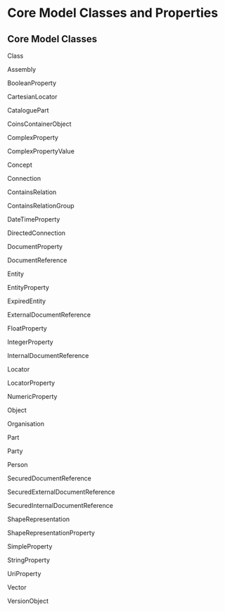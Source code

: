 # Core Model Classes and Properties



## Core Model Classes

Class

Assembly

BooleanProperty

CartesianLocator

CataloguePart

CoinsContainerObject

ComplexProperty

ComplexPropertyValue

Concept

Connection

ContainsRelation

ContainsRelationGroup

DateTimeProperty

DirectedConnection

DocumentProperty

DocumentReference

Entity

EntityProperty

ExpiredEntity

ExternalDocumentReference

FloatProperty

IntegerProperty

InternalDocumentReference

Locator

LocatorProperty

NumericProperty

Object

Organisation

Part

Party

Person

SecuredDocumentReference

SecuredExternalDocumentReference

SecuredInternalDocumentReference

ShapeRepresentation

ShapeRepresentationProperty

SimpleProperty

StringProperty

UriProperty

Vector

VersionObject